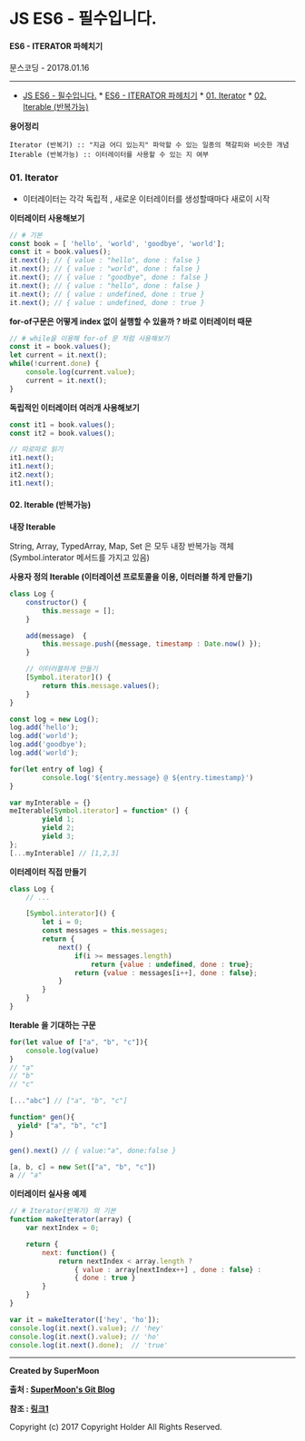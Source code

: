 # JS ES6 - 필수입니다.
#### ES6 - ITERATOR 파헤치기

<div class="pull-right"> 문스코딩 - 20178.01.16 </div>

---


<!-- @import "[TOC]" {cmd="toc" depthFrom=1 depthTo=6 orderedList=false} -->
<!-- code_chunk_output -->

* [JS ES6 - 필수입니다.](#js-es6-필수입니다)
			* [ES6 - ITERATOR 파헤치기](#es6-iterator-파헤치기)
		* [01. Iterator](#01-iterator)
			* [02. Iterable (반복가능)](#02-iterable-반복가능)

<!-- /code_chunk_output -->


**용어정리**
```
Iterator (반복기) :: "지금 어디 있는지" 파악할 수 있는 일종의 책갈피와 비슷한 개념
Iterable (반복가능) :: 이터레이터를 사용할 수 있는 지 여부
```

### 01. Iterator

- 이터레이터는 각각 독립적 , 새로운 이터레이터를 생성할때마다 새로이 시작

**이터레이터 사용해보기**
```js
// # 기본
const book = [ 'hello', 'world', 'goodbye', 'world'];
const it = book.values();
it.next(); // { value : "hello", done : false }
it.next(); // { value : "world", done : false }
it.next(); // { value : "goodbye", done : false }
it.next(); // { value : "hello", done : false }
it.next(); // { value : undefined, done : true }
it.next(); // { value : undefined, done : true }
```

**for-of구문은 어떻게 index 없이 실행할 수 있을까 ? 바로 이터레이터 때문**
```js
// # while을 이용해 for-of 문 처럼 사용해보기
const it = book.values();
let current = it.next();
while(!current.done) {
    console.log(current.value);
    current = it.next();
}
```

**독립적인 이터레이터 여러개 사용해보기**
```js
const it1 = book.values();
const it2 = book.values();

// 따로따로 읽기
it1.next();
it1.next();
it2.next();
it1.next();
```

#### 02. Iterable (반복가능)

**내장 Iterable**

String, Array, TypedArray, Map, Set 은 모두 내장 반복가능 객체 (Symbol.interator 메서드를 가지고 있음)

**사용자 정의 Iterable (이터레이션 프로토콜을 이용, 이터러블 하게 만들기)**

```js
class Log {
    constructor() {
        this.message = [];
    }

    add(message)  {
        this.message.push({message, timestamp : Date.now() });
    }

    // 이터러블하게 만들기
    [Symbol.iterator]() {
        return this.message.values();
    }
}

const log = new Log();
log.add('hello');
log.add('world');
log.add('goodbye');
log.add('world');

for(let entry of log) {
        console.log('${entry.message} @ ${entry.timestamp}')
}
```

```js
var myInterable = {}
meIterable[Symbol.iterator] = function* () {
        yield 1;
        yield 2;
        yield 3;
};
[...myInterable] // [1,2,3]
```

**이터레이터 직접 만들기**
```js
class Log {
    // ...

    [Symbol.interator]() {
        let i = 0;
        const messages = this.messages;
        return {
            next() {
                if(i >= messages.length)
                    return {value : undefined, done : true};
                return {value : messages[i++], done : false};
            }
        }
    }
}
```

**Iterable 을 기대하는 구문**

```js
for(let value of ["a", "b", "c"]){
    console.log(value)
}
// "a"
// "b"
// "c"

[..."abc"] // ["a", "b", "c"]

function* gen(){
  yield* ["a", "b", "c"]
}

gen().next() // { value:"a", done:false }

[a, b, c] = new Set(["a", "b", "c"])
a // "a"
```

**이터레이터 실사용 예제**

```js
// # Iterator(반복기) 의 기본
function makeIterator(array) {
    var nextIndex = 0;

    return {
        next: function() {
            return nextIndex < array.length ?
                { value : array[nextIndex++] , done : false} :
                { done : true }
        }
    }
}

var it = makeIterator(['hey', 'ho']);
console.log(it.next().value); // 'hey'
console.log(it.next().value); // 'ho'
console.log(it.next().done);  // 'true'
```



---

**Created by SuperMoon**

**출처 : [SuperMoon's Git Blog](https://github.com/jm921106)**

**참조 : [링크1](https://developer.mozilla.org/ko/docs/Web/JavaScript/Guide/Iterators_and_Generators)**

Copyright (c) 2017 Copyright Holder All Rights Reserved.
